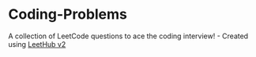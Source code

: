 # Coding-Problems
A collection of LeetCode questions to ace the coding interview! - Created using [LeetHub v2](https://github.com/arunbhardwaj/LeetHub-2.0)
